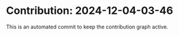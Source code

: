 # Contribution: 2024-12-04-03-46
This is an automated commit to keep the contribution graph active.
